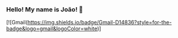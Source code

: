 ### Hello! My name is João! 👋

[![Gmail(https://img.shields.io/badge/Gmail-D14836?style=for-the-badge&logo=gmail&logoColor=white)]
